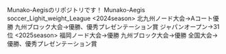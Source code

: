 Munako-Aegisのリポジトリです！
Munako-Aegis　soccer_Lighit_weight_League
<2024season>
北九州ノード大会→Aコート優勝
九州ブロック大会→優勝、優秀プレゼンテーション賞
ジャパンオープン→31位
<2025season>
福岡ノード大会→優勝
九州ブロック大会→優勝
全国大会→優勝、優秀プレゼンテーション賞
